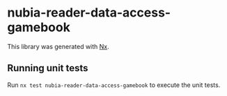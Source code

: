 # nubia-reader-data-access-gamebook

This library was generated with [Nx](https://nx.dev).

## Running unit tests

Run `nx test nubia-reader-data-access-gamebook` to execute the unit tests.
